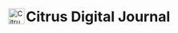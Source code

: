 <div>
       <p float='left'>
              <img
                     align="left"
                     width="32"
                     src="https://piskel-imgstore-b.appspot.com/img/08ffd482-c0e2-11ec-9fcc-d53fcae61d83.gif"
                     alt="Citrus Logo"
              />
       <h1>Citrus Digital Journal</h1>
       </p>
</div>

